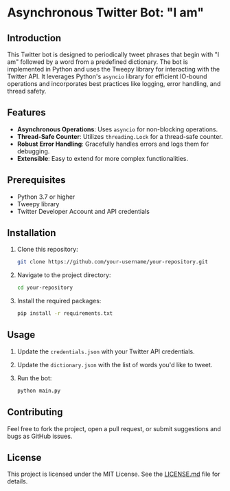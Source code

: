 # Asynchronous Twitter Bot: "I am"

## Introduction

This Twitter bot is designed to periodically tweet phrases that begin with "I am" followed by a word from a predefined dictionary. The bot is implemented in Python and uses the Tweepy library for interacting with the Twitter API. It leverages Python's `asyncio` library for efficient IO-bound operations and incorporates best practices like logging, error handling, and thread safety.

## Features

- **Asynchronous Operations**: Uses `asyncio` for non-blocking operations.
- **Thread-Safe Counter**: Utilizes `threading.Lock` for a thread-safe counter.
- **Robust Error Handling**: Gracefully handles errors and logs them for debugging.
- **Extensible**: Easy to extend for more complex functionalities.

## Prerequisites

- Python 3.7 or higher
- Tweepy library
- Twitter Developer Account and API credentials

## Installation

1. Clone this repository:
    ```bash
    git clone https://github.com/your-username/your-repository.git
    ```
2. Navigate to the project directory:
    ```bash
    cd your-repository
    ```
3. Install the required packages:
    ```bash
    pip install -r requirements.txt
    ```

## Usage

1. Update the `credentials.json` with your Twitter API credentials.
  
2. Update the `dictionary.json` with the list of words you'd like to tweet.

3. Run the bot:
    ```bash
    python main.py
    ```

## Contributing

Feel free to fork the project, open a pull request, or submit suggestions and bugs as GitHub issues.

## License

This project is licensed under the MIT License. See the [LICENSE.md](LICENSE.md) file for details.
